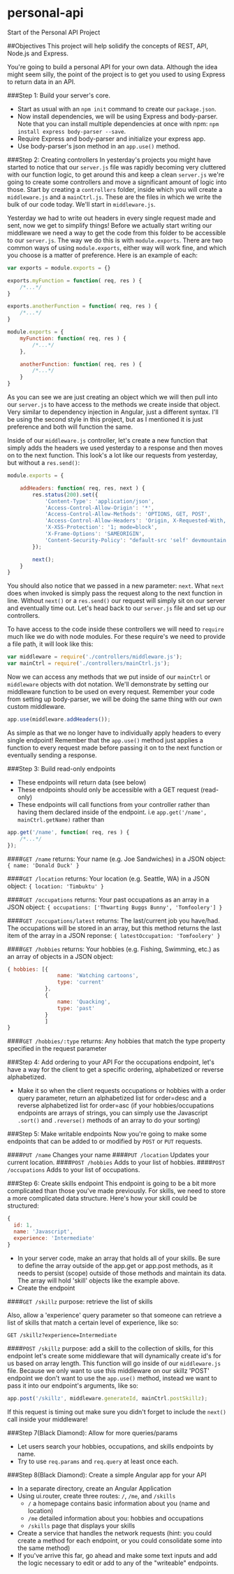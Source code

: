 personal-api
============

Start of the Personal API Project

##Objectives
This project will help solidify the concepts of REST, API, Node.js and Express. 

You're going to build a personal API for your own data. Although the idea might seem silly, the point of the project is to get you used to using Express to return data in an API.

###Step 1: Build your server's core.
* Start as usual with an `npm init` command to create our `package.json`.
* Now install dependencies, we will be using Express and body-parser. Note that you can install multiple dependencies at once with npm: `npm install express body-parser --save`.
* Require Express and body-parser and initialize your express app.
* Use body-parser's json method in an `app.use()` method.

###Step 2: Creating controllers
In yesterday's projects you might have started to notice that our `server.js` file was rapidly becoming very cluttered with our function logic, to get around this and keep a clean `server.js` we're going to create some controllers and move a significant amount of logic into those. Start by creating a `controllers` folder, inside which you will create a `middleware.js` and a `mainCtrl.js`. These are the files in which we write the bulk of our code today. We'll start in `middleware.js`.

Yesterday we had to write out headers in every single request made and sent, now we get to simplify things! Before we actually start writing our middleware we need a way to get the code from this folder to be accessible to our `server.js`. The way we do this is with `module.exports`. There are two common ways of using `module.exports`, either way will work fine, and which you choose is a matter of preference. Here is an example of each:
```javascript
var exports = module.exports = {}

exports.myFunction = function( req, res ) {
	/*...*/
}

exports.anotherFunction = function( req, res ) {
	/*...*/
}
```

```javascript
module.exports = {
	myFunction: function( req, res ) {
		/*...*/
	},

	anotherFunction: function( req, res ) {
		/*...*/
	}
}
```
As you can see we are just creating an object which we will then pull into our `server.js` to have access to the methods we create inside that object. Very similar to dependency injection in Angular, just a different syntax. I'll be using the second style in this project, but as I mentioned it is just preference and both will function the same.

Inside of our `middleware.js` controller, let's create a new function that simply adds the headers we used yesterday to a response and then moves on to the next function. This look's a lot like our requests from yesterday, but without a `res.send()`:
```javascript
module.exports = {

	addHeaders: function( req, res, next ) {
		res.status(200).set({
			'Content-Type': 'application/json',
			'Access-Control-Allow-Origin': '*',
			'Access-Control-Allow-Methods': 'OPTIONS, GET, POST',
			'Access-Control-Allow-Headers': 'Origin, X-Requested-With, Content-Type, Accept',
			'X-XSS-Protection': '1; mode=block',
			'X-Frame-Options': 'SAMEORIGIN',
			'Content-Security-Policy': "default-src 'self' devmountain.github.io"
		});

		next();
	}
}
```
You should also notice that we passed in a new parameter: `next`. What `next` does when invoked is simply pass the request along to the next function in line. Without `next()` or a `res.send()` our request will simply sit on our server and eventually time out. Let's head back to our `server.js` file and set up our controllers.

To have access to the code inside these controllers we will need to `require` much like we do with node modules. For these require's we need to provide a file path, it will look like this:
```javascript
var middleware = require('./controllers/middleware.js');
var mainCtrl = require('./controllers/mainCtrl.js');
```
Now we can access any methods that we put inside of our `mainCtrl` or `middleware` objects with dot notation. We'll demonstrate by setting our middleware function to be used on every request. Remember your code from setting up body-parser, we will be doing the same thing with our own custom middleware.
```javascript
app.use(middleware.addHeaders());
```
As simple as that we no longer have to individually apply headers to every single endpoint! Remember that the `app.use()` method just applies a function to every request made before passing it on to the next function or eventually sending a response.

###Step 3: Build read-only endpoints
* These endpoints will return data (see below)
* These endpoints should only be accessible with a GET request (read-only)
* These endpoints will call functions from your controller rather than having them declared inside of the endpoint. i.e `app.get('/name', mainCtrl.getName)` rather than 
```javascript
app.get('/name', function( req, res ) {
	/*...*/
});
```

####`GET /name`
returns: Your name (e.g. Joe Sandwiches) in a JSON object: 
`{ name: 'Donald Duck' }`

####`GET /location`
returns: Your location (e.g. Seattle, WA) in a JSON object: 
`{ location: 'Timbuktu' }`

####`GET /occupations`
returns: Your past occupations as an array in a JSON object: 
`{ occupations: ['Thwarting Buggs Bunny', 'Tomfoolery'] }`

####`GET /occupations/latest`
returns: The last/current job you have/had. The occupations will be stored in an array, but this method returns the last item of the array in a JSON reponse: 
`{ latestOccupation: 'Tomfoolery' }`

####`GET /hobbies`
returns: Your hobbies (e.g. Fishing, Swimming, etc.) as an array of objects in a JSON object: 
```javascript
{ hobbies: [{ 
				name: 'Watching cartoons', 
				type: 'current'
			},
			{
				name: 'Quacking',
				type: 'past'
			}
			]
}
```
####`GET /hobbies/:type`
returns: Any hobbies that match the type property specified in the request parameter

###Step 4: Add ordering to your API
For the occupations endpoint, let's have a way for the client to get a specific ordering, alphabetized or reverse alphabetized.
* Make it so when the client requests occupations or hobbies with a order query parameter, return an alphabetized list for order=desc and a reverse alphabetized list for order=asc (if your hobbies/occupations endpoints are arrays of strings, you can simply use the Javascript `.sort()` and `.reverse()` methods of an array to do your sorting)

###Step 5: Make writable endpoints
Now you're going to make some endpoints that can be added to or modified by `POST` or `PUT` requests.

####`PUT /name`
Changes your name
####`PUT /location`
Updates your current location.
####`POST /hobbies`
Adds to your list of hobbies.
####`POST /occupations`
Adds to your list of occupations.

###Step 6: Create skills endpoint
This endpoint is going to be a bit more complicated than those you've made previously. For skills, we need to store a more complicated data structure. Here's how your skill could be structured:

```javascript
{
  id: 1,
  name: 'Javascript',
  experience: 'Intermediate'
}
```

* In your server code, make an array that holds all of your skills. Be sure to define the array outside of the app.get or app.post methods, as it needs to persist (scope) outside of those methods and maintain its data. The array will hold 'skill' objects like the example above.
* Create the endpoint

####`GET /skillz`
purpose: retrieve the list of skills

Also, allow a 'experience' query parameter so that someone can retrieve a list of skills that match a certain level of experience, like so:

`GET /skillz?experience=Intermediate`

####`POST /skillz`
purpose: add a skill to the collection of skills, for this endpoint let's create some middleware that will dynamically create id's for us based on array length. This function will go inside of our `middleware.js` file. Because we only want to use this middleware on our skillz 'POST' endpoint we don't want to use the `app.use()` method, instead we want to pass it into our endpoint's arguments, like so:
```javascript
app.post('/skillz', middleware.generateId, mainCtrl.postSkillz);
```
If this request is timing out make sure you didn't forget to include the `next()` call inside your middleware!

###Step 7(Black Diamond): Allow for more queries/params
* Let users search your hobbies, occupations, and skills endpoints by name.
* Try to use `req.params` and `req.query` at least once each.

###Step 8(Black Diamond): Create a simple Angular app for your API
* In a separate directory, create an Angular Application
* Using ui.router, create three routes: `/`, `/me`, and `/skills`
  * `/` a homepage contains basic information about you (name and location)
  * `/me` detailed information about you: hobbies and occupations
  * `/skills` page that displays your skills
* Create a service that handles the network requests (hint: you could create a method for each endpoint, or you could consolidate some into the same method)
* If you've arrive this far, go ahead and make some text inputs and add the logic necessary to edit or add to any of the "writeable" endpoints.